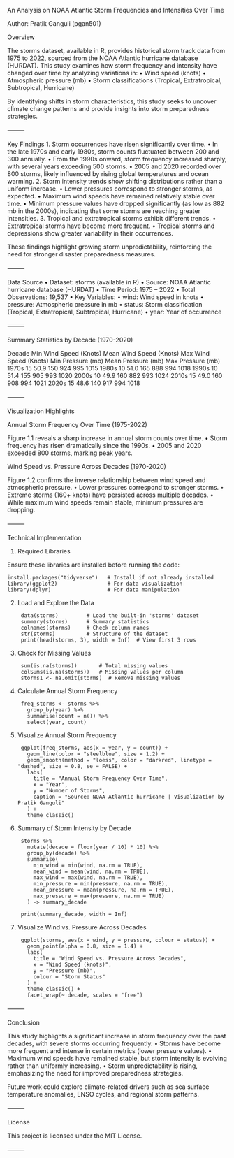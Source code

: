 An Analysis on NOAA Atlantic Storm Frequencies and Intensities Over Time

Author: Pratik Ganguli (pgan501)

Overview

The storms dataset, available in R, provides historical storm track data from 1975 to 2022, sourced from the NOAA Atlantic hurricane database (HURDAT).
This study examines how storm frequency and intensity have changed over time by analyzing variations in:
	•	Wind speed (knots)
	•	Atmospheric pressure (mb)
	•	Storm classifications (Tropical, Extratropical, Subtropical, Hurricane)

By identifying shifts in storm characteristics, this study seeks to uncover climate change patterns and provide insights into storm preparedness strategies.

⸻

Key Findings
	1.	Storm occurrences have risen significantly over time.
	•	In the late 1970s and early 1980s, storm counts fluctuated between 200 and 300 annually.
	•	From the 1990s onward, storm frequency increased sharply, with several years exceeding 500 storms.
	•	2005 and 2020 recorded over 800 storms, likely influenced by rising global temperatures and ocean warming.
	2.	Storm intensity trends show shifting distributions rather than a uniform increase.
	•	Lower pressures correspond to stronger storms, as expected.
	•	Maximum wind speeds have remained relatively stable over time.
	•	Minimum pressure values have dropped significantly (as low as 882 mb in the 2000s), indicating that some storms are reaching greater intensities.
	3.	Tropical and extratropical storms exhibit different trends.
	•	Extratropical storms have become more frequent.
	•	Tropical storms and depressions show greater variability in their occurrences.

These findings highlight growing storm unpredictability, reinforcing the need for stronger disaster preparedness measures.

⸻

Data Source
	•	Dataset: storms (available in R)
	•	Source: NOAA Atlantic hurricane database (HURDAT)
	•	Time Period: 1975 – 2022
	•	Total Observations: 19,537
	•	Key Variables:
	•	wind: Wind speed in knots
	•	pressure: Atmospheric pressure in mb
	•	status: Storm classification (Tropical, Extratropical, Subtropical, Hurricane)
	•	year: Year of occurrence

⸻

Summary Statistics by Decade (1970-2020)

Decade	Min Wind Speed (Knots)	Mean Wind Speed (Knots)	Max Wind Speed (Knots)	Min Pressure (mb)	Mean Pressure (mb)	Max Pressure (mb)
1970s	15	50.9	150	924	995	1015
1980s	10	51.0	165	888	994	1018
1990s	10	51.4	155	905	993	1020
2000s	10	49.9	160	882	993	1024
2010s	15	49.0	160	908	994	1021
2020s	15	48.6	140	917	994	1018



⸻

Visualization Highlights

Annual Storm Frequency Over Time (1975-2022)

Figure 1.1 reveals a sharp increase in annual storm counts over time.
	•	Storm frequency has risen dramatically since the 1990s.
	•	2005 and 2020 exceeded 800 storms, marking peak years.

Wind Speed vs. Pressure Across Decades (1970-2020)

Figure 1.2 confirms the inverse relationship between wind speed and atmospheric pressure.
	•	Lower pressures correspond to stronger storms.
	•	Extreme storms (160+ knots) have persisted across multiple decades.
	•	While maximum wind speeds remain stable, minimum pressures are dropping.

⸻

Technical Implementation

1. Required Libraries

Ensure these libraries are installed before running the code:

	install.packages("tidyverse")   # Install if not already installed
	library(ggplot2)                # For data visualization
	library(dplyr)                  # For data manipulation

2. Load and Explore the Data
	
		data(storms)         # Load the built-in 'storms' dataset
		summary(storms)      # Summary statistics
		colnames(storms)     # Check column names
		str(storms)          # Structure of the dataset
		print(head(storms, 3), width = Inf)  # View first 3 rows

3. Check for Missing Values
	
		sum(is.na(storms))       # Total missing values
		colSums(is.na(storms))   # Missing values per column
		storms1 <- na.omit(storms)  # Remove missing values

4. Calculate Annual Storm Frequency

		freq_storms <- storms %>%
		  group_by(year) %>%
		  summarise(count = n()) %>%
		  select(year, count)

5. Visualize Annual Storm Frequency
		
		ggplot(freq_storms, aes(x = year, y = count)) +
		  geom_line(color = "steelblue", size = 1.2) + 
		  geom_smooth(method = "loess", color = "darkred", linetype = "dashed", size = 0.8, se = FALSE) +
		  labs(
		    title = "Annual Storm Frequency Over Time",
		    x = "Year",
		    y = "Number of Storms",
		    caption = "Source: NOAA Atlantic hurricane | Visualization by Pratik Ganguli"
		  ) +
		  theme_classic()

6. Summary of Storm Intensity by Decade
		
		storms %>% 
		  mutate(decade = floor(year / 10) * 10) %>%
		  group_by(decade) %>%
		  summarise(
		    min_wind = min(wind, na.rm = TRUE),
		    mean_wind = mean(wind, na.rm = TRUE),
		    max_wind = max(wind, na.rm = TRUE),
		    min_pressure = min(pressure, na.rm = TRUE),
		    mean_pressure = mean(pressure, na.rm = TRUE),
		    max_pressure = max(pressure, na.rm = TRUE)
		  ) -> summary_decade
		
		print(summary_decade, width = Inf)

7. Visualize Wind vs. Pressure Across Decades
		
		ggplot(storms, aes(x = wind, y = pressure, colour = status)) +
		  geom_point(alpha = 0.8, size = 1.4) + 
		  labs(
		    title = "Wind Speed vs. Pressure Across Decades",
		    x = "Wind Speed (knots)",
		    y = "Pressure (mb)",
		    colour = "Storm Status"
		  ) +
		  theme_classic() +
		  facet_wrap(~ decade, scales = "free") 



⸻

Conclusion

This study highlights a significant increase in storm frequency over the past decades, with severe storms occurring frequently.
	•	Storms have become more frequent and intense in certain metrics (lower pressure values).
	•	Maximum wind speeds have remained stable, but storm intensity is evolving rather than uniformly increasing.
	•	Storm unpredictability is rising, emphasizing the need for improved preparedness strategies.

Future work could explore climate-related drivers such as sea surface temperature anomalies, ENSO cycles, and regional storm patterns.

⸻

License

This project is licensed under the MIT License.

⸻
